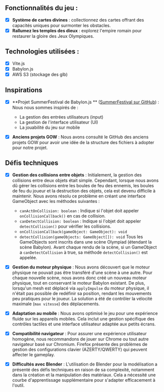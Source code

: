 ## Fonctionnalités du jeu :

- [x] **Système de cartes divines** : collectionnez des cartes offrant des capacités uniques pour surmonter les
  obstacles.
- [x] **Rallumez les temples des dieux** : explorez l'empire romain pour restaurer la gloire des Jeux Olympiques.

## Technologies utilisées :

- [x] Vite.js
- [x] Babylon.js
- [x] AWS S3 (stockage des glb)

## Inspirations

- [x] **Projet SummerFestival de Babylon.js
  ** ([SummerFestival sur GitHub](https://github.com/BabylonJS/SummerFestival)) : Nous nous sommes inspirés de :
    - La gestion des entrées utilisateurs (input)
    - La gestion de l'interface utilisateur (UI)
    - La jouabilité du jeu sur mobile

- [x] **Anciens projets GOW** : Nous avons consulté le GitHub des anciens projets GOW pour avoir une idée de la
  structure des fichiers à adopter pour notre projet.

## Défis techniques

- [x] **Gestion des collisions entre objets** : Initialement, la gestion des collisions entre deux objets était simple.
  Cependant, lorsque nous avons dû gérer les collisions entre les boules de feu des ennemis, les boules de feu du joueur
  et la destruction des objets, cela est devenu difficile à maintenir. Nous avons résolu ce problème en créant une
  interface GameObject avec les méthodes suivantes :
    - `canActOnCollision: boolean` : Indique si l'objet doit appeler `onCollisionCallback()` en cas de collision.
    - `canDetectCollision: boolean` : Indique si l'objet doit appeler `detectCollision()` pour vérifier les collisions.
    - `onCollisionCallback(gameObject: GameObject): void`
    - `detectCollision(gameObjects: GameObject[]): void`
      Tous les GameObjects sont inscrits dans une scène Olympiad (étendant la scène Babylon). Avant chaque rendu de la
      scène, si un GameObject a `canDetectCollision` à true, sa méthode `detectCollision()` est appelée.

- [x] **Gestion du moteur physique** : Nous avons découvert que le moteur physique ne pouvait pas être transféré d'une
  scène à une autre. Pour chaque nouvelle scène, nous avons donc créé un nouveau moteur physique, tout en conservant le
  moteur Babylon existant. De plus, lorsqu'un mesh est déplacé via `applyImpulse` du moteur physique, il n'était pas
  possible de redéfinir sa position, rendant les mouvements peu pratiques pour le joueur. La solution a été de contrôler
  la vélocité maximale (`max vitesse`) des déplacements.

- [x] **Adaptation au mobile** : Nous avons optimisé le jeu pour une expérience fluide sur les appareils mobiles. Cela
  inclut une gestion spécifique des contrôles tactiles et une interface utilisateur adaptée aux petits écrans.

- [x] **Compatibilité navigateur** : Pour assurer une expérience utilisateur homogène, nous recommandons de jouer sur
  Chrome ou tout autre navigateur basé sur Chromium. Firefox présente des problèmes de gestion des configurations clavier
  (AZERTY/QWERTY) qui peuvent affecter le gameplay.

- [x] **Difficultés avec Blender** : L'utilisation de Blender pour la modélisation a présenté des défis techniques en
  raison de sa complexité, notamment dans la création et la manipulation des matériaux. Cela a nécessité une courbe
  d'apprentissage supplémentaire pour s'adapter efficacement à l'outil.


